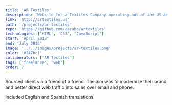 ```yaml
---
title: 'AR Textiles'
description: 'Website for a Textiles Company operating out of the US and CA.'
link: 'http://artextiles.us'
path: '/projects/ar-textiles'
repo: 'https://github.com/cacabo/artextiles'
technologies: ['HTML', 'CSS', 'JavaScript']
start: 'April 2018'
end: 'July 2018'
image: '../../images/projects/ar-textiles.png'
color: '#247bc1'
collaborators: ['AR Textiles']
tags: ['freelance', 'web']
order: 7
---
```


Sourced client via a friend of a friend. The aim was to modernize their brand and better direct web traffic into sales over email and phone.

Included English and Spanish translations.
